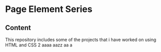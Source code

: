 # Page Element Series
## Content
This repository includes some of the projects that i have worked on using HTML and CSS
2
aaaa
aazz
aa
a

